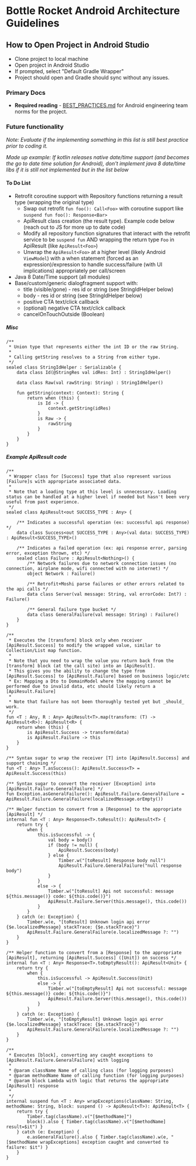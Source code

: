 Bottle Rocket Android Architecture Guidelines
=============================================

## How to Open Project in Android Studio
* Clone project to local machine
* Open project in Android Studio
* If prompted, select "Default Gradle Wrapper"
* Project should open and Gradle should sync without any issues. 

### Primary Docs
* **Required reading** - [BEST_PRACTICES.md](./docs/BEST_PRACTICES.md) for Android engineering team norms for the project.

### Future functionality
*Note: Evaluate if the implementing something in this list is still best practice prior to coding it.*

*Made up example: If kotlin releases native date/time support (and becomes the go to date time solution for Android), don't implement java 8 date/time libs if it is still not implemented but in the list below*

#### To Do List
* Retrofit coroutine support with Repository functions returning a result type (wrapping the original type)
    * Swap out retrofit `fun foo(): Call<Foo>` with coroutine support like `suspend fun foo(): Response<Bar>`
    * ApiResult class creation (the result type). Example code below (reach out to JS for more up to date code)
    * Modify all repository function signatures that interact with the retrofit service to be `suspend fun` AND wrapping the return type `Foo` in ApiResult (like `ApiResult<Foo>`)
    * Unwrap the `ApiResult<Foo>` at a higher level (likely Android `ViewModel`) with a when statement (forced as an expression)/expression to handle success/failure (with UI implications) appropriately per call/screen
* Java 8 Date/Time support (all modules)
* Base/custom/generic dialogfragment support with:
    * title (visible/gone) - res id or string (see StringIdHelper below)
    * body - res id or string (see StringIdHelper below)
    * positive CTA text/click callback
    * (optional) negative CTA text/click callback
    * cancelOnTouchOutside (Boolean)

##### Misc    
```
/**
 * Union type that represents either the int ID or the raw String.
 *
 * Calling getString resolves to a String from either type.
 */
sealed class StringIdHelper : Serializable {
    data class Id(@StringRes val idRes: Int) : StringIdHelper()

    data class Raw(val rawString: String) : StringIdHelper()

    fun getString(context: Context): String {
        return when (this) {
            is Id -> {
                context.getString(idRes)
            }
            is Raw -> {
                rawString
            }
        }
    }
}
```

##### Example ApiResult code
```
/**
 * Wrapper class for [Success] type that also represent various [Failure]s with appropriate associated data.
 *
 * Note that a loading type at this level is unnecessary. Loading status can be handled at a higher level if needed but hasn't been very useful from past experience.
 */
sealed class ApiResult<out SUCCESS_TYPE : Any> {

    /** Indicates a successful operation (ex: successful api response) */
    data class Success<out SUCCESS_TYPE : Any>(val data: SUCCESS_TYPE) : ApiResult<SUCCESS_TYPE>()

    /** Indicates a failed operation (ex: api response error, parsing error, exception thrown, etc) */
    sealed class Failure : ApiResult<Nothing>() {
        /** Network failures due to network connection issues (no connection, airplane mode, wifi connected with no internet) */
        object Network : Failure()

        /** Retrofit+Moshi parse failures or other errors related to the api calls */
        data class Server(val message: String, val errorCode: Int?) : Failure()

        /** General failure type bucket */
        data class GeneralFailure(val message: String) : Failure()
    }
}

/**
 * Executes the [transform] block only when receiver [ApiResult.Success] to modify the wrapped value, similar to Collection/List map function.
 *
 * Note that you need to wrap the value you return back from the [transform] block (at the call site) into an [ApiResult].
 * This gives you the ability to change the type from [ApiResult.Success] to [ApiResult.Failure] based on business logic/etc
 * Ex: Mapping a Dto to DomainModel where the mapping cannot be performed due to invalid data, etc should likely return a [ApiResult.Failure]
 *
 * Note that failure has not been thoroughly tested yet but _should_ work.
 */
fun <T : Any, R : Any> ApiResult<T>.map(transform: (T) -> ApiResult<R>): ApiResult<R> {
    return when (this) {
        is ApiResult.Success -> transform(data)
        is ApiResult.Failure -> this
    }
}

/** Syntax sugar to wrap the receiver [T] into [ApiResult.Success] and support chaining */
fun <T : Any> T.asSuccess(): ApiResult.Success<T> = ApiResult.Success(this)

/** Syntax sugar to convert the receiver [Exception] into [ApiResult.Failure.GeneralFailure] */
fun Exception.asGeneralFailure(): ApiResult.Failure.GeneralFailure = ApiResult.Failure.GeneralFailure(localizedMessage.orEmpty())

/** Helper function to convert from a [Response] to the appropriate [ApiResult] */
internal fun <T : Any> Response<T>.toResult(): ApiResult<T> {
    return try {
        when {
            this.isSuccessful -> {
                val body = body()
                if (body != null) {
                    ApiResult.Success(body)
                } else {
                    Timber.w("[toResult] Response body null")
                    ApiResult.Failure.GeneralFailure("null response body")
                }
            }
            else -> {
                Timber.w("[toResult] Api not successful: message ${this.message()} code: ${this.code()}")
                ApiResult.Failure.Server(this.message(), this.code())
            }
        }
    } catch (e: Exception) {
        Timber.w(e, "[toResult] Unknown login api error {$e.localizedMessage} stackTrace: {$e.stackTrace}")
        ApiResult.Failure.GeneralFailure(e.localizedMessage ?: "")
    }
}

/** Helper function to convert from a [Response] to the appropriate [ApiResult], returning [ApiResult.Success] ([Unit]) on success */
internal fun <T : Any> Response<T>.toEmptyResult(): ApiResult<Unit> {
    return try {
        when {
            this.isSuccessful -> ApiResult.Success(Unit)
            else -> {
                Timber.w("[toEmptyResult] Api not successful: message ${this.message()} code: ${this.code()}")
                ApiResult.Failure.Server(this.message(), this.code())
            }
        }
    } catch (e: Exception) {
        Timber.w(e, "[toEmptyResult] Unknown login api error {$e.localizedMessage} stackTrace: {$e.stackTrace}")
        ApiResult.Failure.GeneralFailure(e.localizedMessage ?: "")
    }
}

/**
 * Executes [block], converting any caught exceptions to [ApiResult.Failure.GeneralFailure] with logging
 *
 * @param className Name of calling class (for logging purposes)
 * @param methodName Name of calling function (for logging purposes)
 * @param block Lambda with logic that returns the appropriate [ApiResult] response
 *
 */
internal suspend fun <T : Any> wrapExceptions(className: String, methodName: String, block: suspend () -> ApiResult<T>): ApiResult<T> {
    return try {
        Timber.tag(className).v("[$methodName]")
        block().also { Timber.tag(className).v("[$methodName] result=$it") }
    } catch (e: Exception) {
        e.asGeneralFailure().also { Timber.tag(className).w(e, "[$methodName wrapExceptions] exception caught and converted to failure: $it") }
    }
}

```